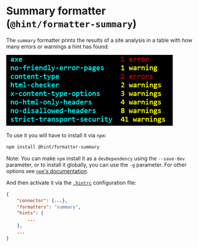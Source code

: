 # Summary formatter (`@hint/formatter-summary`)

The `summary` formatter prints the results of a site analysis in
a table with how many errors or warnings a hint has found:

![Example output for the summary formatter](images/summary-output.png)

To use it you will have to install it via `npm`:

```bash
npm install @hint/formatter-summary
```

Note: You can make `npm` install it as a `devDependency` using the
`--save-dev` parameter, or to install it globally, you can use the
`-g` parameter. For other options see [`npm`'s
documentation](https://docs.npmjs.com/cli/install).

And then activate it via the [`.hintrc`][hintrc] configuration file:

```json
{
    "connector": {...},
    "formatters": "summary",
    "hints": {
        ...
    },
    ...
}
```

<!-- Link labels: -->

[hintrc]: https://webhint.io/docs/user-guide/configuring-webhint/summary/
